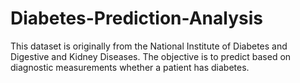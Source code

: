 # Diabetes-Prediction-Analysis
This dataset is originally from the National Institute of Diabetes and Digestive and Kidney Diseases. The objective is to predict based on diagnostic measurements whether a patient has diabetes.
